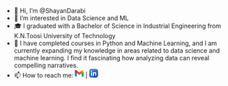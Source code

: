 - 👋 Hi, I’m @ShayanDarabi
- 👀 I’m interested in Data Science and ML
- 🎓 I graduated with a Bachelor of Science in Industrial Engineering from K.N.Toosi University of Technology
- 🌱 I have completed courses in Python and Machine Learning, and I am currently expanding my knowledge in areas related to data science and machine learning. I find it fascinating how analyzing data can 
     reveal compelling narratives.
- 📫 How to reach me:
[<img src="https://github.com/ShayanDarabi/ShayanDarabi/blob/main/gmail.png" alt="gmail" width="20" height="20">](mailto:darabii.shayan@gmail.com)  | [<img src="https://github.com/ShayanDarabi/ShayanDarabi/blob/main/linkedin.png" alt="linkedin" width="20" height="20">](https://www.linkedin.com/in/darabi-shayan/)



<!---
ShayanDarabi/ShayanDarabi is a ✨ special ✨ repository because its `README.md` (this file) appears on your GitHub profile.
You can click the Preview link to take a look at your changes.
--->
